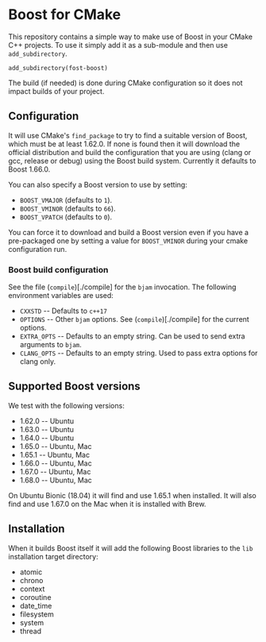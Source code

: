 # Boost for CMake

This repository contains a simple way to make use of Boost in your CMake C++ projects. To use it simply add it as a sub-module and then use `add_subdirectory`.

    add_subdirectory(fost-boost)

The build (if needed) is done during CMake configuration so it does not impact builds of your project.


## Configuration

It will use CMake's `find_package` to try to find a suitable version of Boost, which must be at least 1.62.0. If none is found then it will download the official distribution and build the configuration that you are using (clang or gcc, release or debug) using the Boost build system. Currently it defaults to Boost 1.66.0.

You can also specify a Boost version to use by setting:

* `BOOST_VMAJOR` (defaults to `1`).
* `BOOST_VMINOR` (defaults to `66`).
* `BOOST_VPATCH` (defaults to `0`).

You can force it to download and build a Boost version even if you have a pre-packaged one by setting a value for `BOOST_VMINOR` during your cmake configuration run.


### Boost build configuration

See the file (`compile`)[./compile] for the `bjam` invocation. The following environment variables are used:

* `CXXSTD` -- Defaults to `c++17`
* `OPTIONS` -- Other `bjam` options. See (`compile`)[./compile] for the current options.
* `EXTRA_OPTS` -- Defaults to an empty string. Can be used to send extra arguments to `bjam`.
* `CLANG_OPTS` -- Defaults to an empty string. Used to pass extra options for clang only.


## Supported Boost versions

We test with the following versions:

* 1.62.0 -- Ubuntu
* 1.63.0 -- Ubuntu
* 1.64.0 -- Ubuntu
* 1.65.0 -- Ubuntu, Mac
* 1.65.1 -- Ubuntu, Mac
* 1.66.0 -- Ubuntu, Mac
* 1.67.0 -- Ubuntu, Mac
* 1.68.0 -- Ubuntu, Mac

On Ubuntu Bionic (18.04) it will find and use 1.65.1 when installed. It will also find and use 1.67.0 on the Mac when it is installed with Brew.


## Installation

When it builds Boost itself it will add the following Boost libraries to the `lib` installation target directory:

* atomic
* chrono
* context
* coroutine
* date_time
* filesystem
* system
* thread

